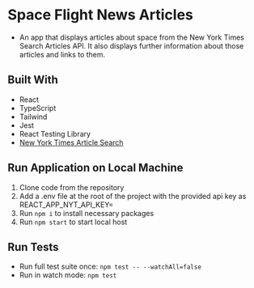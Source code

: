 # Space Flight News Articles
* An app that displays articles about space from the New York Times Search Articles API. It also displays further information about those articles and links to them.


## Built With
* React
* TypeScript
* Tailwind
* Jest
* React Testing Library
* [New York Times Article Search](https://developer.nytimes.com/docs/articlesearch-product/1/overview)

## Run Application on Local Machine
1) Clone code from the repository
2) Add a .env file at the root of the project with the provided api key as REACT_APP_NYT_API_KEY=<provided-api-key>
3) Run `npm i` to install necessary packages
4) Run `npm start` to start local host

## Run Tests
* Run full test suite once: `npm test -- --watchAll=false`
* Run in watch mode: `npm test`
